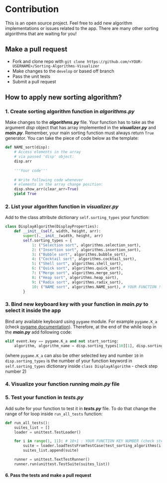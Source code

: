 # Contribution

This is an open source project. Feel free to add new algorithm implementations or issues related to the app. There are many other sorting algorithms that are waiting for you!

## Make a pull request

* Fork and clone repo with `git clone https://github.com/<YOUR-USERNAME>/Sorting-Algorithms-Visualizer`
* Make changes to the `develop` or based off branch
* Pass the unit tests
* Submit a pull request

## How to apply new sorting algorithm?

### 1. Create sorting algorithm function in **_algorithms.py_**

Make changes to the **_algorithms.py_** file. Your function has to take as the argument *disp* object that has array implemented in the **_visualizer.py_** and **_main.py_**. Remember, your main sorting function must always return `True` generator. You can take the piece of code below as the template:

```python
def NAME_sort(disp):
    # Access elements in the array
    # via passed 'disp' object:
    disp.arr
  
    '''Your code'''
  
    # Write following code whenever
    # elements in the array change position:
	disp.show_arr(clear_arr=True)
	yield True
```

### 2. List your algorithm function in **_visualizer.py_**

Add to the class attribute dictionary `self.sorting_types` your function:

```python
class DisplayAlgorithm(DisplayProperties):
    def __init__(self, width, height, arr):
        super().__init__(width, height, arr)
        self.sorting_types = {
            1: ("Selection sort", algorithms.selection_sort),
            2: ("Insertion sort", algorithms.insertion_sort),
            3: ("Bubble sort", algorithms.bubble_sort),
            4: ("Cocktail sort", algorithms.cocktail_sort),
            5: ("Shell sort", algorithms.shell_sort),
            6: ("Quick sort", algorithms.quick_sort),
            7: ("Merge sort", algorithms.merge_sort),
            8: ("Heap sort", algorithms.heap_sort),
            9: ("Radix sort", algorithms.radix_sort),
            10: ("NAME sort", algorithms.NAME_sort), # YOUR FUNCTION !!!
        }
```

### 3. Bind new keyboard key with your function in **_main.py_** to select it inside the app

Bind any available keyboard using `pygame` module. For example `pygame.K_a` (check [ pygame documentation](https://www.pygame.org/docs/ref/key.html)). Therefore, at the end of the while loop in the **_main.py_** add following code:

```python
elif event.key == pygame.K_a and not start_sorting:
    algorithm, algorithm_name = disp.sorting_types[10][1], disp.sorting_types[10][0]
```

(where `pygame.K_a` can also be other selected key and number `10` in `disp.sorting_types` is the number of your function keyword in `self.sorting_types` dictionary inside `class DisplayAlgorithm` - check step number 2)

### 4. Visualize your function running **_main.py_** file

### 5. Test your function in **_tests.py_**

Add suite for your function to test it in **_tests.py_** file. To do that change the range of for loop inside `run_all_tests` function:

```python
def run_all_tests():
    suites_list = []
    loader = unittest.TestLoader()

    for i in range(1, 11): # 10+1 : YOUR FUNCTION KEY NUMBER (check step number 2) INCREMENTED BY 1
        suite = loader.loadTestsFromTestCase(test_sorting_algorithms(i))
        suites_list.append(suite)

    runner = unittest.TextTestRunner()
    runner.run(unittest.TestSuite(suites_list))
```

#### 6. Pass the tests and make a pull request
